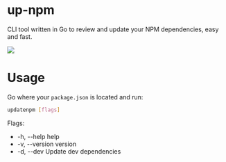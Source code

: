 # up-npm

CLI tool written in Go to review and update your NPM dependencies, easy and fast.

![](https://i.imgur.com/MzzR05S.png)

# Usage

Go where your `package.json` is located and run:

```bash
updatenpm [flags]
```

Flags:

- -h, --help      help
- -v, --version   version
- -d, --dev       Update dev dependencies